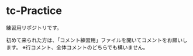 tc-Practice
===========
練習用リポジトリです。

初めて来られた方は、「コメント練習用」ファイルを開いてコメントをお願いします。
※行コメント、全体コメントのどちらでも構いません。
